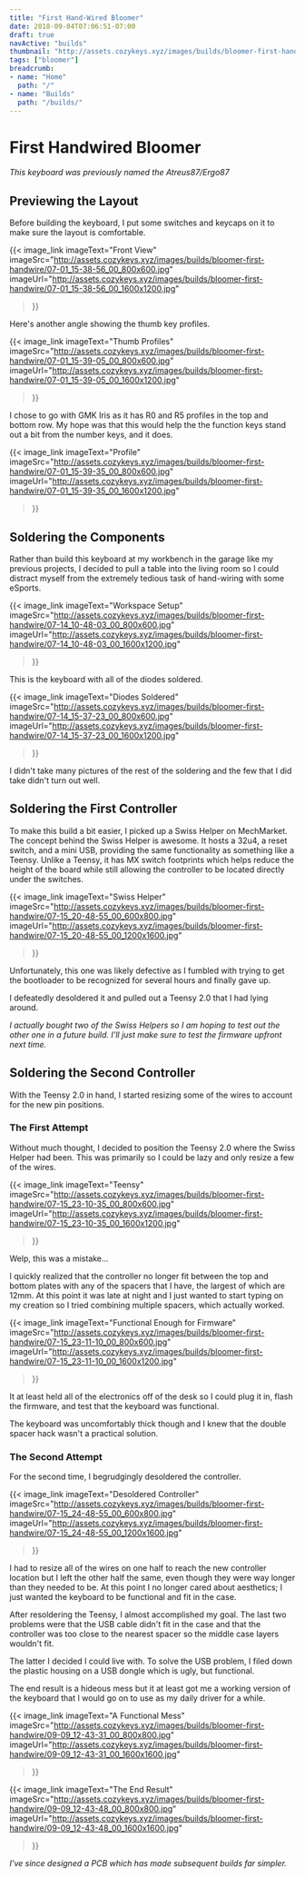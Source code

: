 ```yaml
---
title: "First Hand-Wired Bloomer"
date: 2018-09-04T07:06:51-07:00
draft: true
navActive: "builds"
thumbnail: "http://assets.cozykeys.xyz/images/builds/bloomer-first-handwire/09-09_12-43-31_00_800x800.jpg"
tags: ["bloomer"]
breadcrumb:
- name: "Home"
  path: "/"
- name: "Builds"
  path: "/builds/"
---
```


# First Handwired Bloomer

*This keyboard was previously named the Atreus87/Ergo87*

## Previewing the Layout

Before building the keyboard, I put some switches and keycaps on it to make
sure the layout is comfortable.

{{<
    image_link
        imageText="Front View"
        imageSrc="http://assets.cozykeys.xyz/images/builds/bloomer-first-handwire/07-01_15-38-56_00_800x600.jpg"
        imageUrl="http://assets.cozykeys.xyz/images/builds/bloomer-first-handwire/07-01_15-38-56_00_1600x1200.jpg"
>}}

Here's another angle showing the thumb key profiles.

{{<
    image_link
        imageText="Thumb Profiles"
        imageSrc="http://assets.cozykeys.xyz/images/builds/bloomer-first-handwire/07-01_15-39-05_00_800x600.jpg"
        imageUrl="http://assets.cozykeys.xyz/images/builds/bloomer-first-handwire/07-01_15-39-05_00_1600x1200.jpg"
>}}

I chose to go with GMK Iris as it has R0 and R5 profiles in the top and bottom
row. My hope was that this would help the the function keys stand out a bit
from the number keys, and it does.

{{<
    image_link
        imageText="Profile"
        imageSrc="http://assets.cozykeys.xyz/images/builds/bloomer-first-handwire/07-01_15-39-35_00_800x600.jpg"
        imageUrl="http://assets.cozykeys.xyz/images/builds/bloomer-first-handwire/07-01_15-39-35_00_1600x1200.jpg"
>}}

## Soldering the Components

Rather than build this keyboard at my workbench in the garage like my previous
projects, I decided to pull a table into the living room so I could distract
myself from the extremely tedious task of hand-wiring with some eSports.

{{<
    image_link
        imageText="Workspace Setup"
        imageSrc="http://assets.cozykeys.xyz/images/builds/bloomer-first-handwire/07-14_10-48-03_00_800x600.jpg"
        imageUrl="http://assets.cozykeys.xyz/images/builds/bloomer-first-handwire/07-14_10-48-03_00_1600x1200.jpg"
>}}

This is the keyboard with all of the diodes soldered.

{{<
    image_link
        imageText="Diodes Soldered"
        imageSrc="http://assets.cozykeys.xyz/images/builds/bloomer-first-handwire/07-14_15-37-23_00_800x600.jpg"
        imageUrl="http://assets.cozykeys.xyz/images/builds/bloomer-first-handwire/07-14_15-37-23_00_1600x1200.jpg"
>}}

I didn't take many pictures of the rest of the soldering and the few that I did
take didn't turn out well.

## Soldering the First Controller 

To make this build a bit easier, I picked up a Swiss Helper on MechMarket. The
concept behind the Swiss Helper is awesome. It hosts a 32u4, a reset switch,
and a mini USB, providing the same functionality as something like a Teensy.
Unlike a Teensy, it has MX switch footprints which helps reduce the height of
the board while still allowing the controller to be located directly under the
switches.

{{<
    image_link
        imageText="Swiss Helper"
        imageSrc="http://assets.cozykeys.xyz/images/builds/bloomer-first-handwire/07-15_20-48-55_00_600x800.jpg"
        imageUrl="http://assets.cozykeys.xyz/images/builds/bloomer-first-handwire/07-15_20-48-55_00_1200x1600.jpg"
>}}

Unfortunately, this one was likely defective as I fumbled with trying to get
the bootloader to be recognized for several hours and finally gave up.

I defeatedly desoldered it and pulled out a Teensy 2.0 that I had lying around.

*I actually bought two of the Swiss Helpers so I am hoping to test out the
other one in a future build. I'll just make sure to test the firmware upfront
next time.*

## Soldering the Second Controller

With the Teensy 2.0 in hand, I started resizing some of the wires to account
for the new pin positions.

### The First Attempt

Without much thought, I decided to position the Teensy 2.0 where the Swiss
Helper had been. This was primarily so I could be lazy and only resize a few of
the wires.

{{<
    image_link
        imageText="Teensy"
        imageSrc="http://assets.cozykeys.xyz/images/builds/bloomer-first-handwire/07-15_23-10-35_00_800x600.jpg"
        imageUrl="http://assets.cozykeys.xyz/images/builds/bloomer-first-handwire/07-15_23-10-35_00_1600x1200.jpg"
>}}

Welp, this was a mistake...

I quickly realized that the controller no longer fit between the top and bottom
plates with any of the spacers that I have, the largest of which are 12mm. At
this point it was late at night and I just wanted to start typing on my
creation so I tried combining multiple spacers, which actually worked.

{{<
    image_link
        imageText="Functional Enough for Firmware"
        imageSrc="http://assets.cozykeys.xyz/images/builds/bloomer-first-handwire/07-15_23-11-10_00_800x600.jpg"
        imageUrl="http://assets.cozykeys.xyz/images/builds/bloomer-first-handwire/07-15_23-11-10_00_1600x1200.jpg"
>}}


It at least held all of the electronics off of the desk so I could plug it in,
flash the firmware, and test that the keyboard was functional.

The keyboard was uncomfortably thick though and I knew that the double spacer
hack wasn't a practical solution.

### The Second Attempt

For the second time, I begrudgingly desoldered the controller.

{{<
    image_link
        imageText="Desoldered Controller"
        imageSrc="http://assets.cozykeys.xyz/images/builds/bloomer-first-handwire/07-15_24-48-55_00_600x800.jpg"
        imageUrl="http://assets.cozykeys.xyz/images/builds/bloomer-first-handwire/07-15_24-48-55_00_1200x1600.jpg"
>}}

I had to resize all of the wires on one half to reach the new controller
location but I left the other half the same, even though they were way longer
than they needed to be. At this point I no longer cared about aesthetics; I
just wanted the keyboard to be functional and fit in the case.

After resoldering the Teensy, I almost accomplished my goal. The last two
problems were that the USB cable didn't fit in the case and that the controller
was too close to the nearest spacer so the middle case layers wouldn't fit.

The latter I decided I could live with. To solve the USB problem, I filed down
the plastic housing on a USB dongle which is ugly, but functional.

The end result is a hideous mess but it at least got me a working version of
the keyboard that I would go on to use as my daily driver for a while.

{{<
    image_link
        imageText="A Functional Mess"
        imageSrc="http://assets.cozykeys.xyz/images/builds/bloomer-first-handwire/09-09_12-43-31_00_800x800.jpg"
        imageUrl="http://assets.cozykeys.xyz/images/builds/bloomer-first-handwire/09-09_12-43-31_00_1600x1600.jpg"
>}}

{{<
    image_link
        imageText="The End Result"
        imageSrc="http://assets.cozykeys.xyz/images/builds/bloomer-first-handwire/09-09_12-43-48_00_800x800.jpg"
        imageUrl="http://assets.cozykeys.xyz/images/builds/bloomer-first-handwire/09-09_12-43-48_00_1600x1600.jpg"
>}}

*I've since designed a PCB which has made subsequent builds far simpler.*

